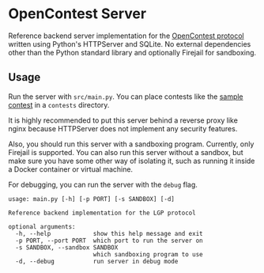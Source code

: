 # OpenContest Server

Reference backend server implementation for the [OpenContest protocol](https://github.com/LadueCS/OpenContest) written using Python's HTTPServer and SQLite. No external dependencies other than the Python standard library and optionally Firejail for sandboxing.


## Usage

Run the server with `src/main.py`. You can place contests like the [sample contest](https://github.com/LadueCS/Test) in a `contests` directory.

It is highly recommended to put this server behind a reverse proxy like nginx because HTTPServer does not implement any security features.

Also, you should run this server with a sandboxing program. Currently, only Firejail is supported. You can also run this server without a sandbox, but make sure you have some other way of isolating it, such as running it inside a Docker container or virtual machine.

For debugging, you can run the server with the `debug` flag.

```
usage: main.py [-h] [-p PORT] [-s SANDBOX] [-d]

Reference backend implementation for the LGP protocol

optional arguments:
  -h, --help            show this help message and exit
  -p PORT, --port PORT  which port to run the server on
  -s SANDBOX, --sandbox SANDBOX
                        which sandboxing program to use
  -d, --debug           run server in debug mode
```

